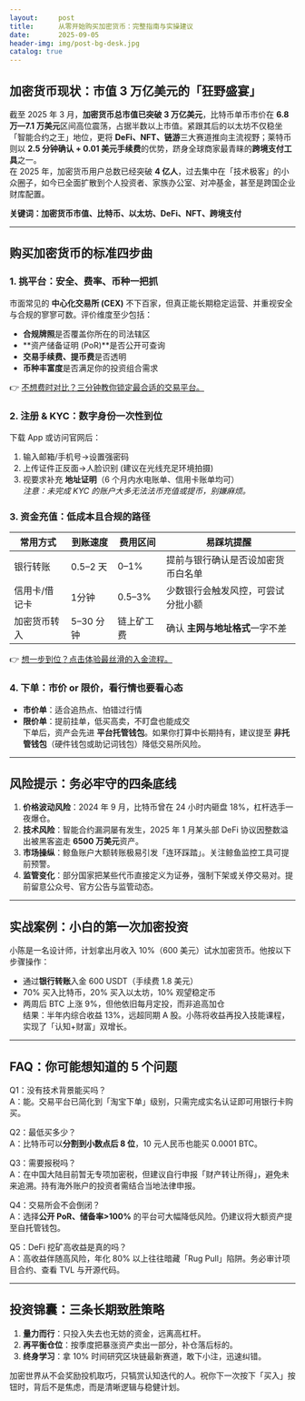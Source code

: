 ```yaml
---
layout:     post
title:      从零开始购买加密货币：完整指南与实操建议
date:       2025-09-05
header-img: img/post-bg-desk.jpg
catalog: true
---
```


## 加密货币现状：市值 3 万亿美元的「狂野盛宴」
截至 2025 年 3 月，**加密货币总市值已突破 3 万亿美元**，比特币单币市价在 **6.8 万—7.1 万美元**区间高位震荡，占据半数以上市值。紧跟其后的以太坊不仅稳坐「智能合约之王」地位，更将 **DeFi、NFT、链游**三大赛道推向主流视野；莱特币则以 **2.5 分钟确认 + 0.01 美元手续费**的优势，跻身全球商家最青睐的**跨境支付工具**之一。  
在 2025 年，加密货币用户总数已经突破 **4 亿人**，过去集中在「技术极客」的小众圈子，如今已全面扩散到个人投资者、家族办公室、对冲基金，甚至是跨国企业财库配置。

**关键词：加密货币市值、比特币、以太坊、DeFi、NFT、跨境支付**

---

## 购买加密货币的标准四步曲

### 1. 挑平台：安全、费率、币种一把抓
市面常见的 **中心化交易所 (CEX)** 不下百家，但真正能长期稳定运营、并重视安全与合规的寥寥可数。评价维度至少包括：
- **合规牌照**是否覆盖你所在的司法辖区  
- **资产储备证明 (PoR)**是否公开可查询  
- **交易手续费、提币费**是否透明  
- **币种丰富度**是否满足你的投资组合需求  

👉 [不想费时对比？三分钟教你锁定最合适的交易平台。](https://okxdog.com/)

### 2. 注册 & KYC：数字身份一次性到位
下载 App 或访问官网后：
1. 输入邮箱/手机号→设置强密码  
2. 上传证件正反面→人脸识别 (建议在光线充足环境拍摄)  
3. 视要求补充 **地址证明**（6 个月内水电账单、信用卡账单均可）  
*注意：未完成 KYC 的账户大多无法法币充值或提币，别嫌麻烦。*  

### 3. 资金充值：低成本且合规的路径
| 常用方式       | 到账速度 | 费用区间 | 易踩坑提醒 |
|----------------|----------|----------|------------|
| 银行转账       | 0.5–2 天 | 0–1%     | 提前与银行确认是否设加密货币白名单 |
| 信用卡/借记卡  | 1分钟    | 0.5–3%   | 少数银行会触发风控，可尝试分批小额 |
| 加密货币转入   | 5–30 分钟| 链上矿工费| 确认 **主网与地址格式**一字不差 |

👉 [想一步到位？点击体验最丝滑的入金流程。](https://okxdog.com/)

### 4. 下单：市价 or 限价，看行情也要看心态
- **市价单**：适合追热点、怕错过行情  
- **限价单**：提前挂单，低买高卖，不盯盘也能成交  
下单后，资产会先进 **平台托管钱包**。如果你打算中长期持有，建议提至 **非托管钱包**（硬件钱包或助记词钱包）降低交易所风险。

---

## 风险提示：务必牢守的四条底线
1. **价格波动风险**：2024 年 9 月，比特币曾在 24 小时内砸盘 18%，杠杆选手一夜爆仓。  
2. **技术风险**：智能合约漏洞屡有发生，2025 年 1 月某头部 DeFi 协议因整数溢出被黑客盗走 **6500 万美元**资产。  
3. **市场操纵**：鲸鱼账户大额转账极易引发「连环踩踏」。关注鲸鱼监控工具可提前预警。  
4. **监管变化**：部分国家把某些代币直接定义为证券，强制下架或关停交易对。提前留意公众号、官方公告与监管动态。

---

## 实战案例：小白的第一次加密投资
小陈是一名设计师，计划拿出月收入 10%（600 美元）试水加密货币。他按以下步骤操作：
- 通过**银行转账**入金 600 USDT（手续费 1.8 美元）  
- 70% 买入比特币，20% 买入以太坊，10% 观望稳定币  
- 两周后 BTC 上涨 9%，但他依旧每月定投，而非追高加仓  
结果：半年内综合收益 13%，远超同期 A 股。小陈将收益再投入技能课程，实现了「认知+财富」双增长。

---

## FAQ：你可能想知道的 5 个问题

Q1：没有技术背景能买吗？  
A：能。交易平台已简化到「淘宝下单」级别，只需完成实名认证即可用银行卡购买。  

Q2：最低买多少？  
A：比特币可以**分割到小数点后 8 位**，10 元人民币也能买 0.0001 BTC。  

Q3：需要报税吗？  
A：在中国大陆目前暂无专项加密税，但建议自行申报「财产转让所得」，避免未来追溯。持有海外账户的投资者需结合当地法律申报。  

Q4：交易所会不会倒闭？  
A：选择**公开 PoR、储备率>100%** 的平台可大幅降低风险。仍建议将大额资产提至自托管钱包。  

Q5：DeFi 挖矿高收益是真的吗？  
A：高收益伴随高风险，年化 80% 以上往往暗藏「Rug Pull」陷阱。务必审计项目合约、查看 TVL 与开源代码。

---

## 投资锦囊：三条长期致胜策略
1. **量力而行**：只投入失去也无妨的资金，远离高杠杆。  
2. **再平衡仓位**：按季度把暴涨资产卖出一部分，补仓落后标的。  
3. **终身学习**：拿 10% 时间研究区块链最新赛道，敢下小注，迅速纠错。

加密世界从不会奖励投机取巧，只犒赏认知迭代的人。祝你下一次按下「买入」按钮时，背后不是焦虑，而是清晰逻辑与稳健计划。